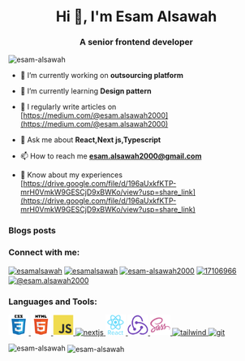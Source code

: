 <h1 align="center">Hi 👋, I'm Esam Alsawah</h1>
<h3 align="center">A senior frontend developer</h3>

<p align="left"> <img src="https://komarev.com/ghpvc/?username=esam-alsawah&label=Profile%20views&color=0e75b6&style=flat" alt="esam-alsawah" /> </p>

- 🔭 I’m currently working on **outsourcing platform**

- 🌱 I’m currently learning **Design pattern**

- 📝 I regularly write articles on [https://medium.com/@esam.alsawah2000](https://medium.com/@esam.alsawah2000)

- 💬 Ask me about **React,Next js,Typescript**

- 📫 How to reach me **esam.alsawah2000@gmail.com**

- 📄 Know about my experiences [https://drive.google.com/file/d/196aUxkfKTP-mrH0VmkW9GESCjD9xBWKo/view?usp=share_link](https://drive.google.com/file/d/196aUxkfKTP-mrH0VmkW9GESCjD9xBWKo/view?usp=share_link)


### Blogs posts
<!-- BLOG-POST-LIST:START -->
<!-- BLOG-POST-LIST:END -->

<h3 align="left">Connect with me:</h3>
<p align="left">
<a href="https://codepen.io/esamalsawah" target="blank"><img align="center" src="https://raw.githubusercontent.com/rahuldkjain/github-profile-readme-generator/master/src/images/icons/Social/codepen.svg" alt="esamalsawah" height="30" width="40" /></a>
<a href="https://dev.to/esamalsawah" target="blank"><img align="center" src="https://raw.githubusercontent.com/rahuldkjain/github-profile-readme-generator/master/src/images/icons/Social/devto.svg" alt="esamalsawah" height="30" width="40" /></a>
<a href="https://linkedin.com/in/esam-alsawah2000" target="blank"><img align="center" src="https://raw.githubusercontent.com/rahuldkjain/github-profile-readme-generator/master/src/images/icons/Social/linked-in-alt.svg" alt="esam-alsawah2000" height="30" width="40" /></a>
<a href="https://stackoverflow.com/users/17106966" target="blank"><img align="center" src="https://raw.githubusercontent.com/rahuldkjain/github-profile-readme-generator/master/src/images/icons/Social/stack-overflow.svg" alt="17106966" height="30" width="40" /></a>
<a href="https://medium.com/@esam.alsawah2000" target="blank"><img align="center" src="https://raw.githubusercontent.com/rahuldkjain/github-profile-readme-generator/master/src/images/icons/Social/medium.svg" alt="@esam.alsawah2000" height="30" width="40" /></a>
</p>

<h3 align="left">Languages and Tools:</h3>
<p align="left"> <a href="https://www.w3schools.com/css/" target="_blank" rel="noreferrer"> <img src="https://raw.githubusercontent.com/devicons/devicon/master/icons/css3/css3-original-wordmark.svg" alt="css3" width="40" height="40"/> </a>  <a href="https://www.w3.org/html/" target="_blank" rel="noreferrer"> <img src="https://raw.githubusercontent.com/devicons/devicon/master/icons/html5/html5-original-wordmark.svg" alt="html5" width="40" height="40"/> </a> <a href="https://developer.mozilla.org/en-US/docs/Web/JavaScript" target="_blank" rel="noreferrer"> <img src="https://raw.githubusercontent.com/devicons/devicon/master/icons/javascript/javascript-original.svg" alt="javascript" width="40" height="40"/> </a> <a href="https://nextjs.org/" target="_blank" rel="noreferrer"> <img src="https://cdn.worldvectorlogo.com/logos/nextjs-2.svg" alt="nextjs" width="40" height="40"/> </a> <a href="https://reactjs.org/" target="_blank" rel="noreferrer"> <img src="https://raw.githubusercontent.com/devicons/devicon/master/icons/react/react-original-wordmark.svg" alt="react" width="40" height="40"/> </a> <a href="https://redux.js.org" target="_blank" rel="noreferrer"> <img src="https://raw.githubusercontent.com/devicons/devicon/master/icons/redux/redux-original.svg" alt="redux" width="40" height="40"/> </a> <a href="https://sass-lang.com" target="_blank" rel="noreferrer"> <img src="https://raw.githubusercontent.com/devicons/devicon/master/icons/sass/sass-original.svg" alt="sass" width="40" height="40"/> </a> <a href="https://tailwindcss.com/" target="_blank" rel="noreferrer"> <img src="https://www.vectorlogo.zone/logos/tailwindcss/tailwindcss-icon.svg" alt="tailwind" width="40" height="40"/> </a> 
<a href="https://git-scm.com/" target="_blank" rel="noreferrer"> <img src="https://www.vectorlogo.zone/logos/git-scm/git-scm-icon.svg" alt="git" width="40" height="40"/> </a>
</p>

<p><img align="left" src="https://github-readme-stats.vercel.app/api/top-langs?username=esam-alsawah&show_icons=true&locale=en&layout=compact" alt="esam-alsawah" /></p>

<p>&nbsp;<img align="center" src="https://github-readme-stats.vercel.app/api?username=esam-alsawah&show_icons=true&locale=en" alt="esam-alsawah" /></p>

